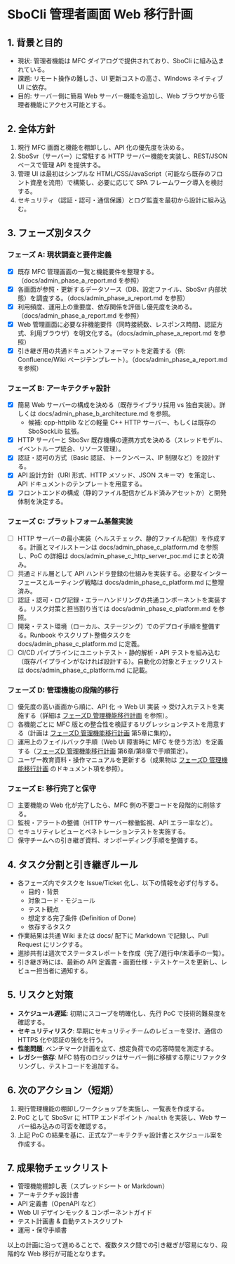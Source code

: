 # SboCli 管理者画面 Web 移行計画

## 1. 背景と目的
- 現状: 管理者機能は MFC ダイアログで提供されており、SboCli に組み込まれている。
- 課題: リモート操作の難しさ、UI 更新コストの高さ、Windows ネイティブ UI に依存。
- 目的: サーバー側に簡易 Web サーバー機能を追加し、Web ブラウザから管理者機能にアクセス可能とする。

## 2. 全体方針
1. 現行 MFC 画面と機能を棚卸しし、API 化の優先度を決める。
2. SboSvr（サーバー）に常駐する HTTP サーバー機能を実装し、REST/JSON ベースで管理 API を提供する。
3. 管理 UI は最初はシンプルな HTML/CSS/JavaScript（可能なら既存のフロント資産を流用）で構築し、必要に応じて SPA フレームワーク導入を検討する。
4. セキュリティ（認証・認可・通信保護）とログ監査を最初から設計に組み込む。

## 3. フェーズ別タスク

### フェーズ A: 現状調査と要件定義
- [x] 既存 MFC 管理画面の一覧と機能要件を整理する。（docs/admin_phase_a_report.md を参照）
- [x] 各画面が参照・更新するデータソース（DB、設定ファイル、SboSvr 内部状態）を調査する。（docs/admin_phase_a_report.md を参照）
- [x] 利用頻度、運用上の重要度、依存関係を評価し優先度を決める。（docs/admin_phase_a_report.md を参照）
- [x] Web 管理画面に必要な非機能要件（同時接続数、レスポンス時間、認証方式、利用ブラウザ）を明文化する。（docs/admin_phase_a_report.md を参照）
- [x] 引き継ぎ用の共通ドキュメントフォーマットを定義する（例: Confluence/Wiki ページテンプレート）。（docs/admin_phase_a_report.md を参照）

### フェーズ B: アーキテクチャ設計
- [x] 簡易 Web サーバーの構成を決める（既存ライブラリ採用 vs 独自実装）。詳しくは docs/admin_phase_b_architecture.md を参照。
  - 候補: cpp-httplib などの軽量 C++ HTTP サーバー、もしくは既存の SboSockLib 拡張。
- [x] HTTP サーバーと SboSvr 既存機構の連携方式を決める（スレッドモデル、イベントループ統合、リソース管理）。
- [x] 認証・認可の方式（Basic 認証、トークンベース、IP 制限など）を設計する。
- [x] API 設計方針（URI 形式、HTTP メソッド、JSON スキーマ）を策定し、API ドキュメントのテンプレートを用意する。
- [x] フロントエンドの構成（静的ファイル配信かビルド済みアセットか）と開発体制を決定する。

### フェーズ C: プラットフォーム基盤実装
- [ ] HTTP サーバーの最小実装（ヘルスチェック、静的ファイル配信）を作成する。計画とマイルストーンは docs/admin_phase_c_platform.md を参照し、PoC の詳細は docs/admin_phase_c_http_server_poc.md にまとめ済み。
- [ ] 共通ミドル層として API ハンドラ登録の仕組みを実装する。必要なインターフェースとルーティング戦略は docs/admin_phase_c_platform.md に整理済み。
- [ ] 認証・認可・ログ記録・エラーハンドリングの共通コンポーネントを実装する。リスク対策と担当割り当ては docs/admin_phase_c_platform.md を参照。
- [ ] 開発・テスト環境（ローカル、ステージング）でのデプロイ手順を整備する。Runbook やスクリプト整備タスクを docs/admin_phase_c_platform.md に定義。
- [ ] CI/CD パイプラインにユニットテスト・静的解析・API テストを組み込む（既存パイプラインがなければ設計する）。自動化の対象とチェックリストは docs/admin_phase_c_platform.md に記載。

### フェーズ D: 管理機能の段階的移行
- [ ] 優先度の高い画面から順に、API 化 → Web UI 実装 → 受け入れテストを実施する（詳細は [フェーズD 管理機能移行計画](admin_phase_d_transition_plan.md) を参照）。
- [ ] 各機能ごとに MFC 版との整合性を検証するリグレッションテストを用意する（計画は [フェーズD 管理機能移行計画](admin_phase_d_transition_plan.md) 第5章に集約）。
- [ ] 運用上のフェイルバック手順（Web UI 障害時に MFC を使う方法）を定義する（[フェーズD 管理機能移行計画](admin_phase_d_transition_plan.md) 第6章/第8章で手順策定）。
- [ ] ユーザー教育資料・操作マニュアルを更新する（成果物は [フェーズD 管理機能移行計画](admin_phase_d_transition_plan.md) のドキュメント項を参照）。

### フェーズ E: 移行完了と保守
- [ ] 主要機能の Web 化が完了したら、MFC 側の不要コードを段階的に削除する。
- [ ] 監視・アラートの整備（HTTP サーバー稼働監視、API エラー率など）。
- [ ] セキュリティレビューとペネトレーションテストを実施する。
- [ ] 保守チームへの引き継ぎ資料、オンボーディング手順を整備する。

## 4. タスク分割と引き継ぎルール
- 各フェーズ内でタスクを Issue/Ticket 化し、以下の情報を必ず付与する。
  - 目的・背景
  - 対象コード・モジュール
  - テスト観点
  - 想定する完了条件 (Definition of Done)
  - 依存するタスク
- 作業結果は共通 Wiki または docs/ 配下に Markdown で記録し、Pull Request にリンクする。
- 進捗共有は週次でステータスレポートを作成（完了/進行中/未着手の一覧）。
- 引き継ぎ時には、最新の API 定義書・画面仕様・テストケースを更新し、レビュー担当者に通知する。

## 5. リスクと対策
- **スケジュール遅延**: 初期にスコープを明確化し、先行 PoC で技術的難易度を確認する。
- **セキュリティリスク**: 早期にセキュリティチームのレビューを受け、通信の HTTPS 化や認証の強化を行う。
- **性能問題**: ベンチマーク計画を立て、想定負荷での応答時間を測定する。
- **レガシー依存**: MFC 特有のロジックはサーバー側に移植する際にリファクタリングし、テストコードを追加する。

## 6. 次のアクション（短期）
1. 現行管理機能の棚卸しワークショップを実施し、一覧表を作成する。
2. PoC として SboSvr に HTTP エンドポイント `/health` を実装し、Web サーバー組み込みの可否を確認する。
3. 上記 PoC の結果を基に、正式なアーキテクチャ設計書とスケジュール案を作成する。

## 7. 成果物チェックリスト
- 管理機能棚卸し表（スプレッドシート or Markdown）
- アーキテクチャ設計書
- API 定義書（OpenAPI など）
- Web UI デザインモック & コンポーネントガイド
- テスト計画書 & 自動テストスクリプト
- 運用・保守手順書

以上の計画に沿って進めることで、複数タスク間での引き継ぎが容易になり、段階的な Web 移行が可能となります。
